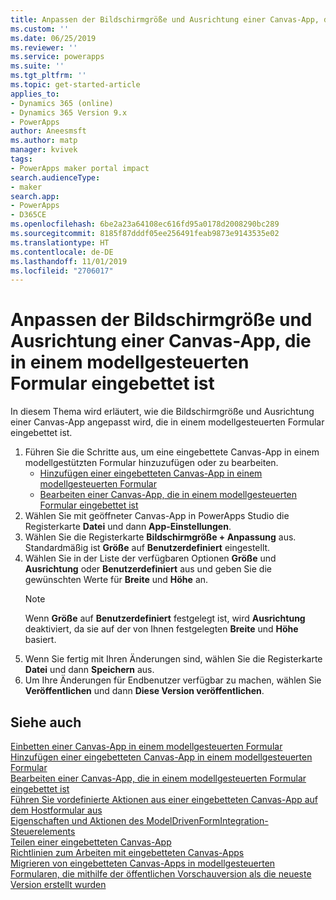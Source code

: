 ```yaml
---
title: Anpassen der Bildschirmgröße und Ausrichtung einer Canvas-App, die in einem modellgesteuerten Formular eingebettet ist | MicrosoftDocs
ms.custom: ''
ms.date: 06/25/2019
ms.reviewer: ''
ms.service: powerapps
ms.suite: ''
ms.tgt_pltfrm: ''
ms.topic: get-started-article
applies_to:
- Dynamics 365 (online)
- Dynamics 365 Version 9.x
- PowerApps
author: Aneesmsft
ms.author: matp
manager: kvivek
tags:
- PowerApps maker portal impact
search.audienceType:
- maker
search.app:
- PowerApps
- D365CE
ms.openlocfilehash: 6be2a23a64108ec616fd95a0178d2008290bc289
ms.sourcegitcommit: 8185f87dddf05ee256491feab9873e9143535e02
ms.translationtype: HT
ms.contentlocale: de-DE
ms.lasthandoff: 11/01/2019
ms.locfileid: "2706017"
---
```

# <a name="customize-the-screen-size-and-orientation-of-a-canvas-app-embedded-on-a-model-driven-form"></a>Anpassen der Bildschirmgröße und Ausrichtung einer Canvas-App, die in einem modellgesteuerten Formular eingebettet ist
In diesem Thema wird erläutert, wie die Bildschirmgröße und Ausrichtung einer Canvas-App angepasst wird, die in einem modellgesteuerten Formular eingebettet ist.

1.  Führen Sie die Schritte aus, um eine eingebettete Canvas-App in einem modellgestützten Formular hinzuzufügen oder zu bearbeiten.
    - [Hinzufügen einer eingebetteten Canvas-App in einem modellgesteuerten Formular](embedded-canvas-app-add-classic-designer.md)
    - [Bearbeiten einer Canvas-App, die in einem modellgesteuerten Formular eingebettet ist](embedded-canvas-app-edit-classic-designer.md)
2. Wählen Sie mit geöffneter Canvas-App in PowerApps Studio die Registerkarte **Datei** und dann **App-Einstellungen**.
3. Wählen Sie die Registerkarte **Bildschirmgröße + Anpassung** aus. Standardmäßig ist **Größe** auf **Benutzerdefiniert** eingestellt.
4. Wählen Sie in der Liste der verfügbaren Optionen **Größe** und **Ausrichtung** oder **Benutzerdefiniert** aus und geben Sie die gewünschten Werte für **Breite** und **Höhe** an.
    > [!NOTE]
    > Wenn **Größe** auf **Benutzerdefiniert** festgelegt ist, wird **Ausrichtung** deaktiviert, da sie auf der von Ihnen festgelegten **Breite** und **Höhe** basiert.
5. Wenn Sie fertig mit Ihren Änderungen sind, wählen Sie die Registerkarte **Datei** und dann **Speichern** aus.
6. Um Ihre Änderungen für Endbenutzer verfügbar zu machen, wählen Sie **Veröffentlichen** und dann **Diese Version veröffentlichen**.

## <a name="see-also"></a>Siehe auch
[Einbetten einer Canvas-App in einem modellgesteuerten Formular](embed-canvas-app-in-form.md) <br />
[Hinzufügen einer eingebetteten Canvas-App in einem modellgesteuerten Formular](embedded-canvas-app-add-classic-designer.md) <br />
[Bearbeiten einer Canvas-App, die in einem modellgesteuerten Formular eingebettet ist](embedded-canvas-app-edit-classic-designer.md) <br />
[Führen Sie vordefinierte Aktionen aus einer eingebetteten Canvas-App auf dem Hostformular aus](embedded-canvas-app-actions.md) <br />
[Eigenschaften und Aktionen des ModelDrivenFormIntegration-Steuerelements](embedded-canvas-app-properties-actions.md) <br />
[Teilen einer eingebetteten Canvas-App](share-embedded-canvas-app.md) <br />
[Richtlinien zum Arbeiten mit eingebetteten Canvas-Apps](embedded-canvas-app-guidelines.md) <br />
[Migrieren von eingebetteten Canvas-Apps in modellgesteuerten Formularen, die mithilfe der öffentlichen Vorschauversion als die neueste Version erstellt wurden](embedded-canvas-app-migrate-from-preview.md) <br />

